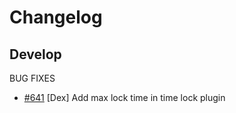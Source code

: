 # Changelog
## Develop

BUG FIXES
* [\#641](https://github.com/binance-chain/node/pull/641) [Dex] Add max lock time in time lock plugin
